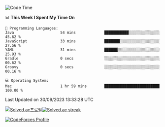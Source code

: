 
<!--START_SECTION:waka-->
![Code Time](http://img.shields.io/badge/Code%20Time-3%2C026%20hrs%2021%20mins-blue)

📊 **This Week I Spent My Time On** 

```text
💬 Programming Languages: 
Java                     54 mins             ███████████░░░░░░░░░░░░░░   45.62 % 
JavaScript               33 mins             ███████░░░░░░░░░░░░░░░░░░   27.56 % 
YAML                     31 mins             ██████░░░░░░░░░░░░░░░░░░░   25.93 % 
Gradle                   0 secs              ░░░░░░░░░░░░░░░░░░░░░░░░░   00.62 % 
Groovy                   0 secs              ░░░░░░░░░░░░░░░░░░░░░░░░░   00.16 % 

💻 Operating System: 
Mac                      1 hr 59 mins        █████████████████████████   100.00 % 
```


 Last Updated on 30/09/2023 13:33:28 UTC
<!--END_SECTION:waka-->


[![Solved.ac프로필](http://mazassumnida.wtf/api/generate_badge?boj=hckim96)](https://solved.ac/hckim96)[![Solved.ac streak](http://mazandi.herokuapp.com/api?handle=hckim96&theme=dark)](https://solved.ac/hckim96)


[![CodeForces Profile](https://cf.leed.at?id=hckim96)](https://codeforces.com/profile/hckim96)

